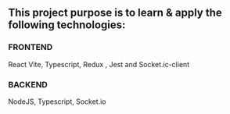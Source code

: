## This project purpose is to learn & apply the following technologies:

### FRONTEND

React Vite, Typescript, Redux , Jest and Socket.ic-client

### BACKEND

NodeJS, Typescript, Socket.io
